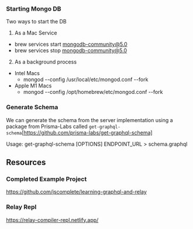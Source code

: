 


### Starting Mongo DB

Two ways to start the DB

1. As a Mac Service
- brew services start mongodb-community@5.0
- brew services stop mongodb-community@5.0

2. As a background process
- Intel Macs
  - mongod --config /usr/local/etc/mongod.conf --fork
- Apple M1 Macs
  - mongod --config /opt/homebrew/etc/mongod.conf --fork

### Generate Schema

We can generate the schema from the server implementation
using a package from Prisma-Labs called `get-graphql-schema`[https://github.com/prisma-labs/get-graphql-schema]

Usage: get-graphql-schema [OPTIONS] ENDPOINT_URL > schema.graphql


## Resources

### Completed Example Project
https://github.com/jscomplete/learning-graphql-and-relay

### Relay Repl
https://relay-compiler-repl.netlify.app/

